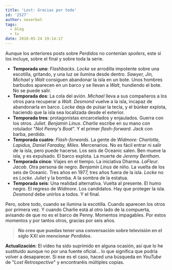 ```yaml
---
title: 'Lost: Gracias por todo'
id: '2527'
author: neverbot
tags:
  - blog
  - tv
date: 2010-05-24 19:14:17
---
```


Aunque los anteriores posts sobre _Perdidos_ no contenían _spoilers_, este sí los incluye, sobre el final y sobre toda la serie.

*   **Temporada uno**: _Flashbacks_. _Locke_ se arrodilla impotente sobre una escotilla, gritando, y una luz se ilumina desde dentro. _Sawyer, Jin, Michael_ y _Walt_ consiguen abandonar la isla en un bote. Unos hombres barbudos aparecen en un barco y se llevan a _Walt_, hundiendo el bote. No se puede salir.
*   **Temporada dos**: La cola del avión. _Michael_ lleva a sus compañeros a los otros para recuperar a _Walt_. _Desmond_ vuelve a la isla, incapaz de abandonarla en barco. _Locke_ deja de pulsar la tecla, y el búnker explota, haciendo que la isla sea localizada desde el exterior.
*   **Temporada tres**: protagonistas encarcelados y enjaulados. Guerra con los otros. _Juliet_. _Benjamin Linus_. _Charlie_ escribe en su mano con rotulador "_Not Penny's Boat_". Y el primer _flash-forward_. _Jack_ con barba, perdido.
*   **Temporada cuatro**: _Flash-forwards_. La gente de _Widmore: Charlotte, Lapidus, Daniel Faraday, Miles_. Mercenarios. No es fácil entrar ni salir de la isla, pero puede hacerse. Los seis de Oceanic salen. Ben mueve la isla, y es expulsado. El barco explota. La muerte de _Jeremy Bentham_.
*   **Temporada cinco**: Viajes en el tiempo. La iniciativa Dharma. _LaFleur_. _Jacob_. Otra persona de negro. _Benjamin Linus_ de niño. La vuelta de los seis de Oceanic. Tres años en 1977, tres años fuera de la isla. _Locke_ no es _Locke_. _Juliet_ y la bomba. A la sombra de la estatua.
*   **Temporada seis**: Una realidad alternativa. Vuelta al presente. El humo negro. El regreso de _Widmore_. Los candidatos. Hay que proteger la isla. _Desmond_ debe unirlos a todos. Y el final.

Pero, sobre todo, cuando se ilumina la escotilla. Cuando aparecen los otros por primera vez. Y cuando Charlie está al otro lado de la compuerta, avisando de que no es el barco de Penny. Momentos impagables. Por estos momentos y por tantos otros, gracias por seis años.

  

> **No creo que puedas tener una conversación sobre televisión en el siglo XXI sin mencionar** _**Perdidos**_**.**

**Actualización**: El vídeo ha sido suprimido en alguna ocasión, así que lo he sustituido aunque no por una fuente oficial... lo que significa que podría volver a desaparecer. Si ese es el caso, haced una búsqueda en _YouTube_ de "_Lost Retrospective_" y encontraréis múltiples copias.